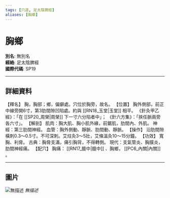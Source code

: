 ```yaml
---
tags: [穴道, 足太陰脾經]
aliases: [胸鄉]
---
```


# 胸鄉

**別名**: 無別名  
**經絡**: 足太陰脾經  
**國際代碼**: SP19  

---

## 詳細資料
【釋名】
胸，胸部；鄉，偏僻處。穴位於胸旁，故名。
【位置】
胸外側部，前正中線旁開6寸，第3肋間隙凹陷處。約與 [[RN18_玉堂|玉堂]] 相平。
《針灸甲乙經》：「在 [[SP20_周榮|周榮]] 下一寸六分陷者中」；
《針六方集》：「挾任脈兩旁各六寸」。
【解剖】
肌肉：胸大肌、胸小肌外緣，前鋸肌，肋間內、外肌。
神經：第三肋間神經。
血管：胸外側動、靜脈、肋間動、靜脈。
【操作】
沿肋間隙橫刺0.3～0.5寸。不可深刺。艾炷灸3～5壯，艾條溫灸10～15分鐘。
【功效】
寬胸、利脅。
古典：胸脅支滿，痛引胸背，不得轉側。
現代：支氣管炎、胸膜炎，肋間神經痛。
【配穴】
胸痛： [[RN17_膻中|膻中]] 、胸鄉， [[PC6_內關|內關]] 。

---

## 圖片
![無描述](https://yibian.hopto.org/pic/shu16/155.gif)
_無描述_


